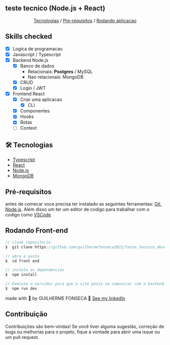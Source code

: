 ## teste tecnico (Node.js + React)

<p align="center"> 
    <a href="#🛠️-tecnologias"> Tecnologias</a> / 
    <a href="#pré-requisitos">Pre-requisitos</a> / 
    <a href="#rodando-front-end">Rodando aplicacao</a>
</p>

## Skills checked

* [X] Logica de programacao
* [x] Javascript / Typescript
* [x] Backend Node.js
    * [x] Banco de dados
      * Relacionais: **Postgres** / MySQL
      * Nao relacionais: MongoDB
    * [x] CRUD
    * [x] Login / JWT
* [x] Frontend React
    * [x] Criar uma aplicacao
      *  [x]  CLI
    * [x] Componentes
    * [x] Hooks
    * [x] Rotas
    * [ ] Context

## 🛠️ Tecnologias 

- [Typescript](https://www.typescriptlang.org/)
- [React](https://pt-br.react.org/)
- [Node.js](https://nodejs.org/en/)
- [MongoDB](https://www.mongodb.com/pt-br)

## Pré-requisitos

antes de comecar voce precisa ter instalado as seguintes ferramentas:
[Git](https://git-scm.com), [Node.js](https://nodejs.org/en/).
Alem disso um ter um editor de codigo para trabalhar com o codigo como [VSCode](https://code.visualstudio.com/)


##  Rodando Front-end


```js
// clone repositorio
$  git clone https://github.com/guilhermefonseca2021/teste_tecnico_developer

// abra a pasta
$  cd front end

// instale as dependencias
$  npm install

// Execute o servidor para que o site possa se comunicar com o backend.
$  npm run dev

```



made with 💜 by GUILHERME FONSECA 👋 [See my linkedIn]()

## Contribuição

Contribuições são bem-vindas! Se você tiver alguma sugestão, correção de bugs ou melhorias para o projeto, fique à vontade para abrir uma issue ou um pull request.